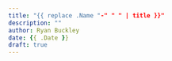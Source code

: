 ```yaml
---
title: "{{ replace .Name "-" " " | title }}"
description: ""
author: Ryan Buckley
date: {{ .Date }}
draft: true
---
```

